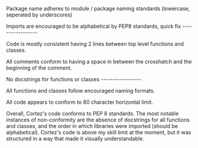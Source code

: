 Package name adheres to module / package naming standards (lowercase, seperated by underscores)

Imports are encouraged to be alphabetical by PEP8 standards, quick fix        -----------------

Code is mostly consistent having 2 lines between top level functions and classes.

All comments conform to having a space in between the crosshatch and the beginning of the comment.

No docstrings for functions or classes                                        -----------------

All functions and classes follow encouraged naming formats.

All code appears to conform to 80 character horizontal limit.

Overall, Cortez's code conforms to PEP 8 standards.  The most notable instances of non-conformity
are the absence of docstrings for all functions and classes, and the order in which libraries
were imported (should be alphabetical).  Cortez's code is above my skill limit at the moment, but 
it was structured in a way that made it visually understandable.

